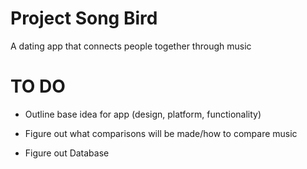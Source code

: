 # Project Song Bird

A dating app that connects people together through music





# TO DO

- Outline base idea for app (design, platform, functionality)

- Figure out what comparisons will be made/how to compare music

- Figure out Database
